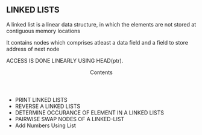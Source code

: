 <h2>LINKED LISTS</h2>
<p>A linked list is a linear data structure, in which the elements are not stored at contiguous memory locations</p>
<p>It contains nodes which comprises atleast a data field and a field to store address of next node</p>
<p>ACCESS IS DONE LINEARLY USING HEAD(ptr).</p>
<header>Contents</header>
<ul>
<li>PRINT LINKED LISTS</li>
<li>REVERSE A LINKED LISTS</li>
<li>DETERMINE OCCURANCE OF ELEMENT IN A  LINKED LISTS</li>
<li>PAIRWISE SWAP NODES OF A LINKED-LIST</li>
<li>Add Numbers Using List</li>
</ul>
